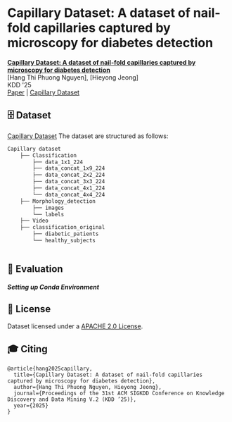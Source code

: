 # Capillary Dataset: A dataset of nail-fold capillaries captured by microscopy for diabetes detection

[**Capillary Dataset: A dataset of nail-fold capillaries captured by microscopy for diabetes detection**](https://doi.org/10.1145/3711896.3737425)    
[Hang Thi Phuong Nguyen], [Hieyong Jeong]   
KDD '25              
[Paper](https://doi.org/10.1145/3711896.3737425) | [Capillary Dataset](https://huggingface.co/datasets/HanaNguyen/Capillary-Dataset)

## 🗄️ Dataset
[Capillary Dataset](https://huggingface.co/datasets/HanaNguyen/Capillary-Dataset)
The dataset are structured as follows:

```bash
Capillary dataset
    ├── Classification
        ├── data_1x1_224
        ├── data_concat_1x9_224
        ├── data_concat_2x2_224
        ├── data_concat_3x3_224
        ├── data_concat_4x1_224
        └── data_concat_4x4_224
    ├── Morphology_detection
        ├── images
        └── labels
    ├── Video
    ├── classification_original
        ├── diabetic_patients
        └── healthy_subjects
    
```
## 🧪 Evaluation

##### Setting up Conda Environment


## 📄 License

Dataset licensed under a [APACHE 2.0 License](./LICENSE).

## 🎓 Citing 

```
@article{hang2025capillary,
  title={Capillary Dataset: A dataset of nail-fold capillaries captured by microscopy for diabetes detection},
  author={Hang Thi Phuong Nguyen, Hieyong Jeong},
  journal={Proceedings of the 31st ACM SIGKDD Conference on Knowledge Discovery and Data Mining V.2 (KDD ’25)},
  year={2025}
}
```